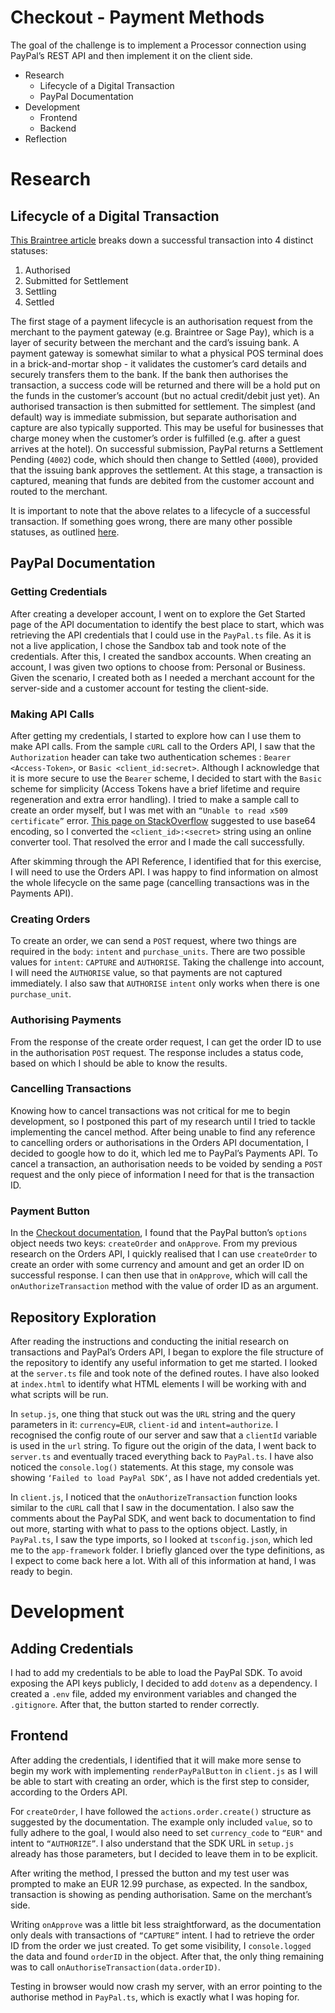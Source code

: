 # Checkout - Payment Methods
The goal of the challenge is to implement a Processor connection using PayPal’s REST API and then implement it on the client side.

- Research
  - Lifecycle of a Digital Transaction
  - PayPal Documentation
- Development
  - Frontend
  - Backend
- Reflection

# Research

## Lifecycle of a Digital Transaction
[This Braintree article](https://articles.braintreepayments.com/get-started/transaction-lifecycle) breaks down a successful transaction into 4 distinct statuses:
1. Authorised
2. Submitted for Settlement
3. Settling
4. Settled

The first stage of a payment lifecycle is an authorisation request from the merchant to the payment gateway (e.g. Braintree or Sage Pay), which is a layer of security between the merchant and the card’s issuing bank. A payment gateway is somewhat similar to what a physical POS terminal does in a brick-and-mortar shop - it validates the customer’s card details and securely transfers them to the bank. If the bank then authorises the transaction, a success code will be returned and there will be a hold put on the funds in the customer’s account (but no actual credit/debit just yet). 
An authorised transaction is then submitted for settlement. The simplest (and default) way is immediate submission, but separate authorisation and capture are also typically supported. This may be useful for businesses that charge money when the customer’s order is fulfilled (e.g. after a guest arrives at the hotel). On successful submission, PayPal returns a Settlement Pending (```4002```) code, which should then change to Settled (```4000```), provided that the issuing bank approves the settlement. At this stage, a transaction is captured, meaning that funds are debited from the customer account and routed to the merchant.

It is important to note that the above relates to a lifecycle of a successful transaction. If something goes wrong, there are many other possible statuses, as outlined [here](https://developers.braintreepayments.com/reference/general/statuses#transaction).

## PayPal Documentation

### Getting Credentials
After creating a developer account, I went on to explore the Get Started page of the API documentation to identify the best place to start, which was retrieving the API credentials that I could use in the ```PayPal.ts``` file. As it is not a live application, I chose the Sandbox tab and took note of the credentials. After this, I created the sandbox accounts. When creating an account, I was given two options to choose from: Personal or Business. Given the scenario, I created both as I needed a merchant account for the server-side and a customer account for testing the client-side.

### Making API Calls
After getting my credentials, I started to explore how can I use them to make API calls. From the sample ```cURL``` call to the Orders API, I saw that the ```Authorization``` header can take two authentication schemes : ```Bearer <Access-Token>```, or ```Basic <client_id:secret>```. Although I acknowledge that it is more secure to use the ```Bearer``` scheme, I decided to start with the ```Basic``` scheme for simplicity (Access Tokens have a brief lifetime and require regeneration and extra error handling). I tried to make a sample call to create an order myself, but I was met with an ```“Unable to read x509 certificate”``` error. [This page on StackOverflow](https://stackoverflow.com/questions/60829911/unable-to-read-x509-certificate-when-making-https-calls-to-paypals-subscripti) suggested to use base64 encoding, so I converted the ```<client_id>:<secret>``` string using an online converter tool. That resolved the error and I made the call successfully.  

After skimming through the API Reference, I identified that for this exercise, I will need to use the Orders API. I was happy to find information on almost the whole lifecycle on the same page (cancelling transactions was in the Payments API).

### Creating Orders
To create an order, we can send a ```POST``` request, where two things are required in the ```body```: ```intent``` and ```purchase_units```. There are two possible values for ```intent```: ```CAPTURE``` and ```AUTHORISE```. Taking the challenge into account, I will need the ```AUTHORISE``` value, so that payments are not captured immediately. I also saw that ```AUTHORISE``` ```intent``` only works when there is one ```purchase_unit```.

### Authorising Payments
From the response of the create order request, I can get the order ID to use in the authorisation ```POST``` request. The response includes a status code, based on which I should be able to know the results.

### Cancelling Transactions
Knowing how to cancel transactions was not critical for me to begin development, so I postponed this part of my research until I tried to tackle implementing the cancel method. After being unable to find any reference to cancelling orders or authorisations in the Orders API documentation, I decided to google how to do it, which led me to PayPal’s Payments API. To cancel a transaction, an authorisation needs to be voided by sending a ```POST``` request and the only piece of information I need for that is the transaction ID.

### Payment Button
In the [Checkout documentation](https://developer.paypal.com/docs/checkout/), I found that the PayPal button’s ```options``` object needs two keys: ```createOrder``` and ```onApprove```. From my previous research on the Orders API, I quickly realised that I can use ```createOrder``` to create an order with some currency and amount and get an order ID on successful response. I can then use that in ```onApprove```, which will call the ```onAuthorizeTransaction``` method with the value of order ID as an argument.

## Repository Exploration
After reading the instructions and conducting the initial research on transactions and PayPal’s Orders API, I began to explore the file structure of the repository to identify any useful information to get me started. I looked at the ```server.ts``` file and took note of the defined routes. I have also looked at ```index.html``` to identify what HTML elements I will be working with and what scripts will be run. 

In ```setup.js```, one thing that stuck out was the ```URL``` string and the query parameters in it: ```currency=EUR```, ```client-id``` and ```intent=authorize```. I recognised the config route of our server and saw that a ```clientId``` variable is used in the ```url``` string. To figure out the origin of the data, I went back to ```server.ts``` and eventually traced everything back to ```PayPal.ts```. I have also noticed the ```console.log()``` statements. At this stage, my console was showing ```‘Failed to load PayPal SDK’```, as I have not added credentials yet.

In ```client.js```, I noticed that the ```onAuthorizeTransaction``` function looks similar to the ```cURL``` call that I saw in the documentation. I also saw the comments about the PayPal SDK, and went back to documentation to find out more, starting with what to pass to the options object. 
Lastly, in ```PayPal.ts```, I saw the type imports, so I looked at ```tsconfig.json```, which led me to the ```app-framework``` folder. I briefly glanced over the type definitions, as I expect to come back here a lot. With all of this information at hand, I was ready to begin.

# Development 

## Adding Credentials
I had to add my credentials to be able to load the PayPal SDK. To avoid exposing the API keys publicly, I decided to add ```dotenv``` as a dependency. I created a ```.env``` file, added my environment variables and changed the ```.gitignore```. After that, the button started to render correctly.

## Frontend
After adding the credentials, I identified that it will make more sense to begin my work with implementing ```renderPayPalButton``` in ```client.js``` as I will be able to start with creating an order, which is the first step to consider, according to the Orders API. 

For ```createOrder```, I have followed the ```actions.order.create()``` structure as suggested by the documentation. The example only included ```value```, so to fully adhere to the goal, I would also need to set ```currency_code``` to ```“EUR"``` and intent to ```“AUTHORIZE”```. I also understand that the SDK URL in ```setup.js``` already has those parameters, but I decided to leave them in to be explicit.

After writing the method, I pressed the button and my test user was prompted to make an EUR 12.99 purchase, as expected. In the sandbox, transaction is showing as pending authorisation. Same on the merchant’s side.

Writing ```onApprove``` was a little bit less straightforward, as the documentation only deals with transactions of ```“CAPTURE”``` intent. I had to retrieve the order ID from the order we just created. To get some visibility, I ```console.logged``` the data and found ```orderID``` in the object. After that, the only thing remaining was to call ```onAuthoriseTransaction(data.orderID)```.

Testing in browser would now crash my server, with an error pointing to the authorise method in ```PayPal.ts```, which is exactly what I was hoping for.